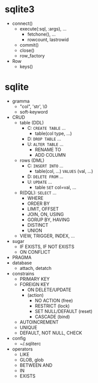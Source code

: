 
# sqlite3
- connect()
  - execute(:sql, :args), ...
    - fetchone(), ...
    - rowcount, lastrowid
  - commit()
  - close()
  - row_factory
- Row
  - keys()

# sqlite
- gramma
  - "col", 'str', \0
  - soft-keyword
- CRUD
  - table (DDL)
    - C: `CREATE TABLE` ...
      - table(col type, ...)
    - D: `DROP TABLE` ...
    - U: `ALTER TABLE` ...
      - RENAME TO
      - ADD COLUMN
  - rows (DML)
    - C: `INSERT INTO` ...
      - table(col, ...) `VALUES` (val, ...)
    - D: `DELETE FROM` ...
    - U: `UPDATE` ...
      - table `SET` col=val, ...
  - R(DQL): `SELECT` ...
    - WHERE
    - ORDER BY
    - LIMIT, OFFSET
    - JOIN, ON, USING
    - GORUP BY, HAVING
    - DISTINCT
    - UNION
  - VIEW, TRIGGER, INDEX, ...
- sugar
  - IF EXISTS, IF NOT EXISTS
  - ON CONFLICT
- PRAGMA
- database
  - attach, detatch
- constrains
  - PRIMARY KEY
  - FOREIGN KEY
    - ON DELETE/UPDATE
    - (action)
      - NO ACTION (free)
      - RESTRICT (lock)
      - SET NULL/DEFAULT (reset)
      - CASCADE (bind)
  - AUTOINCREMENT
  - UNIQUE
  - DEFAULT, NOT NULL, CHECK
- config
  - ~/.sqliterc
- operators
  - LIKE
  - GLOB, glob
  - BETWEEN AND
  - IN
  - EXISTS
